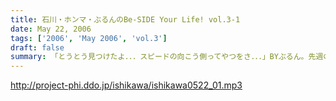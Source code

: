 ```yaml
---
title: 石川・ホンマ・ぶるんのBe-SIDE Your Life! vol.3-1
date: May 22, 2006
tags: ['2006', 'May 2006', 'vol.3']
draft: false
summary: 「とうとう見つけたよ．．．スピードの向こう側ってやつをさ．．．」BYぶるん。先週の収録終了後・・・限定解除の我らが誇れる石川サンとぶるんサンを乗せたビッグバイクは一路、西を目指し彼らは「疾風（かぜ）」となった。あれれ、先週は結構雨気味だったよね！スリッピーだから安全運転ですぞ！もはや旅番組なのか？待望の第三回目でございます。 NAMAE
---
```


http://project-phi.ddo.jp/ishikawa/ishikawa0522_01.mp3
